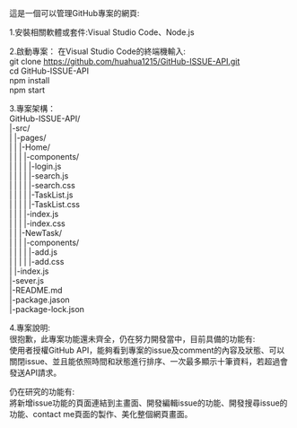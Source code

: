 這是一個可以管理GitHub專案的網頁:
  
1.安裝相關軟體或套件:Visual Studio Code、Node.js  
  
2.啟動專案：
在Visual Studio Code的終端機輸入:  
git clone https://github.com/huahua1215/GitHub-ISSUE-API.git  
cd GitHub-ISSUE-API  
npm install  
npm start  
  
3.專案架構：  
GitHub-ISSUE-API/  
  |-src/  
  |  |-pages/  
  |  |  |-Home/  
  |  |  |  |-components/  
  |  |  |  |  |-login.js  
  |  |  |  |  |-search.js  
  |  |  |  |  |-search.css  
  |  |  |  |  |-TaskList.js  
  |  |  |  |  |-TaskList.css  
  |  |  |  |-index.js  
  |  |  |  |-index.css  
  |  |  |-NewTask/  
  |  |  |  |-components/  
  |  |  |  |  |-add.js  
  |  |  |  |  |-add.css  
  |  |-index.js  
  |-sever.js  
  |-README.md  
  |-package.jason  
  |-package-lock.json  
  
  4.專案說明:  
  很抱歉，此專案功能還未齊全，仍在努力開發當中，目前具備的功能有:  
  使用者授權GitHub API，能夠看到專案的issue及comment的內容及狀態、可以關閉issue、並且能依照時間和狀態進行排序、一次最多顯示十筆資料，若超過會發送API請求。  
    
  仍在研究的功能有:  
  將新增issue功能的頁面連結到主畫面、開發編輯issue的功能、開發搜尋issue的功能、contact me頁面的製作、美化整個網頁畫面。  
